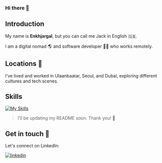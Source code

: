 ### Hi there 👋

## Introduction
My name is **Enkhjargal**, but you can call me Jack in English 🇬🇧.

I am a digital nomad 🌎 and software developer 🧑‍💻 who works remotely.

## Locations 📍
I've lived and worked in Ulaanbaatar, Seoul, and Dubai, exploring different cultures and tech scenes.

## Skills
[![My Skills](https://skillicons.dev/icons?i=androidstudio,arduino,aws,bash,bootstrap,css,express,figma,firebase,gcp,git,github,go,html,java,js,kotlin,laravel,mysql,nginx,nodejs,php,postman,react,redux,sass,sqlite,styledcomponents,tailwind,ts,vscode,wordpress)](https://skillicons.dev)

> I'll be updating my README soon. Thank you! 🙏

## Get in touch 👋

Let's connect on LinkedIn:

[![linkedin](https://img.shields.io/badge/linkedin-0A66C2?style=for-the-badge&logo=linkedin&logoColor=white)](https://www.linkedin.com/in/iamenkhjargal)

